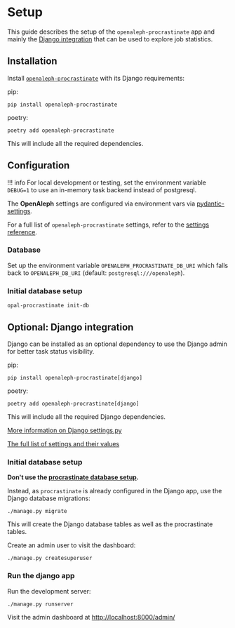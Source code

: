 # Setup

This guide describes the setup of the `openaleph-procrastinate` app and mainly the [Django integration](https://procrastinate.readthedocs.io/en/stable/howto/django.html) that can be used to explore job statistics.

## Installation

Install [`openaleph-procrastinate`](https://github.com/openaleph/openaleph-procrastinate) with its Django requirements:

pip:

    pip install openaleph-procrastinate

poetry:

    poetry add openaleph-procrastinate

This will include all the required dependencies.

## Configuration

!!! info
    For local development or testing, set the environment variable `DEBUG=1` to use an in-memory task backend instead of postgresql.

The **OpenAleph** settings are configured via environment vars via [pydantic-settings](https://docs.pydantic.dev/latest/concepts/pydantic_settings/).

For a full list of `openaleph-procrastinate` settings, refer to the [settings reference](./reference/settings.md).

### Database

Set up the environment variable `OPENALEPH_PROCRASTINATE_DB_URI` which falls back to `OPENALEPH_DB_URI` (default: `postgresql:///openaleph`).

### Initial database setup

    opal-procrastinate init-db

## Optional: Django integration

Django can be installed as an optional dependency to use the Django admin for better task status visibility.

pip:

    pip install openaleph-procrastinate[django]

poetry:

    poetry add openaleph-procrastinate[django]

This will include all the required Django dependencies.

[More information on Django settings.py](https://docs.djangoproject.com/en/5.2/topics/settings/)

[The full list of settings and their values](https://docs.djangoproject.com/en/5.2/ref/settings/)

### Initial database setup

**Don't use the [procrastinate database setup](https://procrastinate.readthedocs.io/en/stable/quickstart.html#prepare-the-database).**

Instead, as `procrastinate` is already configured in the Django app, use the Django database migrations:

    ./manage.py migrate

This will create the Django database tables as well as the procrastinate tables.

Create an admin user to visit the dashboard:

    ./manage.py createsuperuser


### Run the django app

Run the development server:

    ./manage.py runserver

Visit the admin dashboard at [http://localhost:8000/admin/](http://localhost:8000/admin/)
